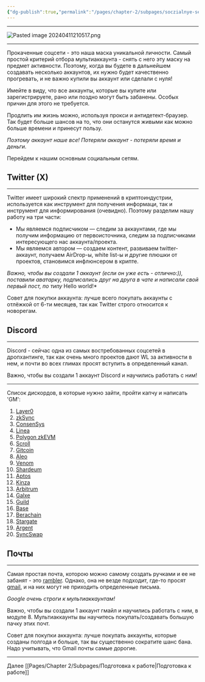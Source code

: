 ```yaml
---
{"dg-publish":true,"permalink":"/pages/chapter-2/subpages/soczialnye-seti/"}
---
```



---

![Pasted image 20240411210517.png](/img/user/Images/Pasted%20image%2020240411210517.png)

---

Прокаченные соцсети - это наша маска уникальной личности. Самый простой критерий отбора мультиаккаунта - снять с него эту маску на предмет активности. Поэтому, когда вы будете в дальнейшем создавать несколько аккаунтов, их нужно будет качественно прогревать, и не важно купили вы аккаунт или сделали с нуля!

Имейте в виду, что все аккаунты, которые вы купите или зарегистрируете, рано или поздно могут быть забанены. Особых причин для этого не требуется.

Продлить им жизнь можно, используя прокси и антидетект-браузер. Так будет больше шансов на то, что они останутся живыми как можно больше времени и принесут пользу.

_Поэтому аккаунт наше все! Потеряли аккаунт - потеряли время и деньги._

Перейдем к нашим основным социальным сетям.

## Twitter (X)
---
Twitter имеет широкий спектр применений в криптоиндустрии, используется как инструмент для получения информаци, так и инструмент для информирования (очевидно). Поэтому разделим нашу работу на три части:

* Мы являемся подписчиком — следим за аккаунтами, где мы получим информацию от первоисточника, следим за подписчиками интересующего нас аккаунта/проекта.
* Мы являемся автором — создаем контент, развиваем twitter-аккаунт, получаем AirDrop-ы, white list-ы и другие плюшки от проектов, становимся инфлюнсером в крипте.

_Важно, чтобы вы создали 1 аккаунт (если он уже есть - отлично:)), поставили аватарку, подписались друг на друга в чате и написали свой первый пост, по типу_ Hello world!\*

Совет для покупки аккаунта: лучше всего покупать аккаунты с отлёжкой от 6-ти месяцев, так как Twitter строго относится к новорегам.

## Discord
---
Discord - cейчас одна из самых востребованных соцсетей в дропхантинге, так как очень много проектов дают WL за активности в нем, и почти во всех глимах просят вступить в определенный канал.

Важно, чтобы вы создали 1 аккаунт Discord и научились работать с ним!

---

Список дискордов, в которые нужно зайти, пройти капчу и написать 'GM':

1. [Layer0](https://discord-layerzero.netlify.app/discord)
2. [zkSync](https://join.zksync.dev/)
3. [ConsenSys](https://discord.gg/consensys)
4. [Linea](https://discord.gg/linea)
5. [Polygon zkEVM](https://discord.com/invite/0xPolygon)
6. [Scroll](https://discord.gg/scroll)
7. [Gitcoin](https://gitcoin.co/discord)
8. [Aleo](https://discord.gg/aleo)
9. [Venom](https://discord.gg/venomfoundation)
10. [Shardeum](https://discord.gg/shardeum)
11. [Aptos](https://discord.gg/aptosnetwork)
12. [Kinza](https://discord.com/invite/JFXTEp8Nub)
13. [Arbitrum](https://discord.gg/arbitrum)
14. [Galxe](https://discord.gg/galxe)
15. [Guild](https://discord.gg/guildxyz)
16. [Base](https://discord.gg/buildonbase)
17. [Berachain](https://discord.com/invite/berachain)
18. [Stargate](https://stargate.finance/discord)
19. [Argent](https://discord.com/invite/GWSyrHg)
20. [SyncSwap](https://discord.gg/syncswap)

## Почты
---
Самая простая почта, которою можно самому создать ручками и ее не забанят - это [rambler](https://www.rambler.ru). Однако, она не везде подходит, где-то просят [gmail](https://mail.google.com), и на них могут не приходить определенные письма.

_Google очень строги к мультиаккаунтам!_

Важно, чтобы вы создали 1 аккаунт гмайл и научились работать с ним, в модуле 8. Мультиаккаунты вы научитесь покупать/создавать большую пачку этих почт.

Совет для покупки аккаунта: лучше покупать аккаунты, которые созданы полгода и больше, так вы существенно сократите шанс бана. Надо учитывать, что Gmail почты самые дорогие.

---

Далее [[Pages/Chapter 2/Subpages/Подготовка к работе\|Подготовка к работе]]